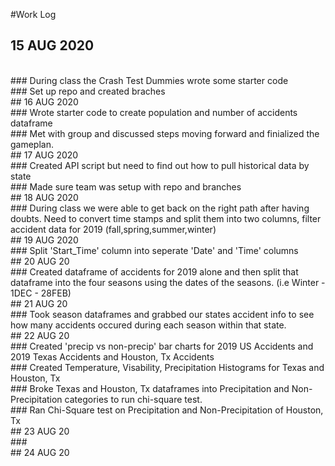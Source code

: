 #Work Log
<br />
## 15 AUG 2020
<br />
### During class the Crash Test Dummies wrote some starter code
<br />
### Set up repo and created braches
<br />
## 16 AUG 2020
<br />
### Wrote starter code to create population and number of accidents dataframe
<br />
### Met with group and discussed steps moving forward and finialized the gameplan.
<br />
## 17 AUG 2020
<br />
### Created API script but need to find out how to pull historical data by state
<br />
### Made sure team was setup with repo and branches
<br />
## 18 AUG 2020
<br />
### During class we were able to get back on the right path after having doubts. Need to convert time stamps and split them into two columns, filter accident data for 2019 (fall,spring,summer,winter)
<br />
## 19 AUG 2020
<br />
### Split 'Start_Time' column into seperate 'Date' and 'Time' columns
<br />
## 20 AUG 20
<br />
### Created dataframe of accidents for 2019 alone and then split that dataframe into the four seasons using the dates of the seasons. (i.e Winter - 1DEC - 28FEB)
<br />
## 21 AUG 20
<br />
### Took season dataframes and grabbed our states accident info to see how many accidents occured during each season within that state.
<br />
## 22 AUG 20
<br />
### Created 'precip vs non-precip' bar charts for 2019 US Accidents and 2019 Texas Accidents and Houston, Tx Accidents
<br />
### Created Temperature, Visability, Precipitation Histograms for Texas and Houston, Tx
<br />
### Broke Texas and Houston, Tx dataframes into Precipitation and Non-Precipitation categories to run chi-square test.
<br />
### Ran Chi-Square test on Precipitation and Non-Precipitation of Houston, Tx
<br />
## 23 AUG 20
<br />
###
<br />
## 24 AUG 20


